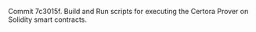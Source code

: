 Commit 7c3015f.                    Build and Run scripts for executing the Certora Prover on Solidity smart contracts.